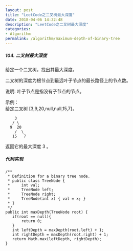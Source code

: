 ```yaml
---
layout: post
title: "LeetCode之二叉树最大深度"
date: 2018-04-06 14:32:48
description: "LeetCode之二叉树最大深度"
categories:
- Algorithm
permalink: /algorithm/maximum-depth-of-binary-tree
---
```


##### 104. 二叉树最大深度

给定一个二叉树，找出其最大深度。

二叉树的深度为根节点到最远叶子节点的最长路径上的节点数。  

说明: 叶子节点是指没有子节点的节点。  

示例：  
给定二叉树 [3,9,20,null,null,15,7]，  

```vim
    3
   / \
  9  20
    /  \
   15   7
```   
返回它的最大深度 3 。


##### 代码实现

```vim
/**
 * Definition for a binary tree node.
 * public class TreeNode {
 *     int val;
 *     TreeNode left;
 *     TreeNode right;
 *     TreeNode(int x) { val = x; }
 * }
 */
public int maxDepth(TreeNode root) {
   if(root == null){
       return 0;
   }
   int leftDepth = maxDepth(root.left) + 1;
   int rightDepth = maxDepth(root.right) + 1;
   return Math.max(leftDepth, rightDepth);
}
```
